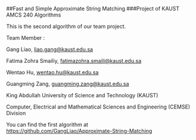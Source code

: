 ##Fast and Simple Approximate String Matching
###Project of KAUST AMCS 240 Algorithms

This is the second algorithm of our team project. 

Team Member :

Gang Liao, liao.gang@kaust.edu.sa

Fatima Zohra Smailiy, fatimazohra.smaili@kaust.edu.sa

Wentao Hu, wentao.hu@kaust.edu.sa

Guangming Zang, guangming.zang@kaust.edu.sa

King Abdullah University of Science and Technology (KAUST)

Computer, Electrical and Mathematical Sciences and Engineering (CEMSE) Division

You can find the first algorithm at https://github.com/GangLiao/Approximate-String-Matching 
